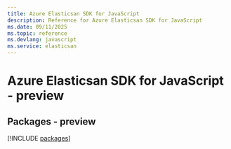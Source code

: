 ```yaml
---
title: Azure Elasticsan SDK for JavaScript
description: Reference for Azure Elasticsan SDK for JavaScript
ms.date: 09/11/2025
ms.topic: reference
ms.devlang: javascript
ms.service: elasticsan
---
```

# Azure Elasticsan SDK for JavaScript - preview
## Packages - preview
[!INCLUDE [packages](elasticsan-index.md)]